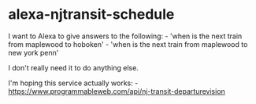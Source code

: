 # alexa-njtransit-schedule
I want to Alexa to give answers to the following:
     - 'when is the next train from maplewood to hoboken'
     - 'when is the next train from maplewood to new york penn'

I don't really need it to do anything else.

I'm hoping this service actually works:
     - https://www.programmableweb.com/api/nj-transit-departurevision
